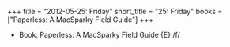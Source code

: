 +++
title = "2012-05-25: Friday"
short_title = "25: Friday"
books = ["Paperless: A MacSparky Field Guide"]
+++


* Book: Paperless: A MacSparky Field Guide {E} /f/
